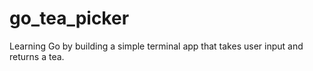 # go_tea_picker
Learning Go by building a simple terminal app that takes user input and returns a tea.

